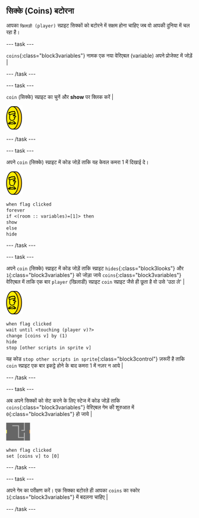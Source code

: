 ## सिक्के (Coins) बटोरना

आपका `खिलाड़ी (player)` स्प्राइट सिक्कों को बटोरने में सक्षम होना चाहिए जब वो आपकी दुनिया में चल रहा है।

--- task ---

`coins`{:class="block3variables"} नामक एक नया वेरिएबल (variable) अपने प्रोजेक्ट में जोड़ें |

--- /task ---

--- task ---

`coin` (सिक्के) स्प्राइट का चुनें और **show** पर क्लिक करें |

![screenshot](images/coin.png)

--- /task ---

--- task ---

अपने `coin` (सिक्के) स्प्राइट में कोड जोड़ें ताकि यह केवल कमरा 1 में दिखाई दे।

![screenshot](images/coin.png)

```blocks3
when flag clicked
forever
if <(room :: variables)=[1]> then
show
else
hide
```

--- /task ---

--- task ---

अपने `coin` (सिक्के) स्प्राइट में कोड जोड़ें ताकि स्प्राइट `hides`{:class="block3looks"} और `1`{:class="block3variables"} को जोड़ा जाये `coins`{:class="block3variables"} वेरिएबल में ताकि एक बार `player` (खिलाडी) स्प्राइट `coin` स्प्राइट जैसे ही छूता है वो उसे 'उठा ले' | 

![coin](images/coin.png)

```blocks3
when flag clicked
wait until <touching (player v)?>
change [coins v] by (1)
hide
stop [other scripts in sprite v]
```

यह कोड `stop other scripts in sprite`{:class="block3control"} ज़रूरी है ताकि `coin` स्प्राइट एक बार इकट्ठे होने के बाद कमरा 1 में नज़र न आये |

--- /task ---

--- task ---

अब अपने सिक्कों को सेट करने के लिए स्टेज में कोड जोड़ें ताकि `coins`{:class="block3variables"} वेरिएबल गेम की शुरुआत में `0`{:class="block3variables"} हो जाये |

![stage](images/stage.png)

```blocks3
when flag clicked
set [coins v] to [0]
```

--- /task ---

--- task ---

अपने गेम का परीक्षण करें। एक सिक्का बटोरते ही आपका `coins` का स्कोर `1`{:class="block3variables"} में बदलना चाहिए |

--- /task ---